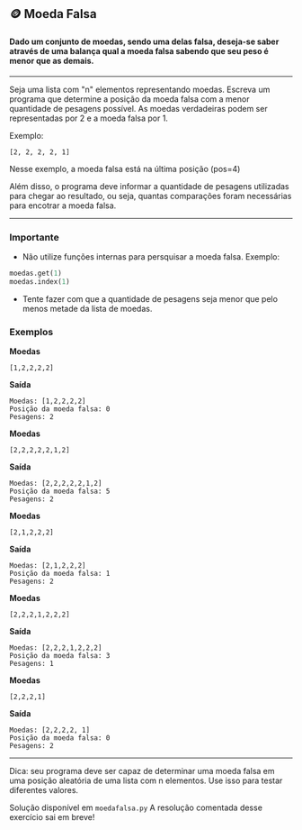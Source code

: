 ## 🪙 Moeda Falsa

#### Dado um conjunto de moedas, sendo uma delas falsa, deseja-se saber através de uma balança qual a moeda falsa sabendo que seu peso é menor que as demais.

***

Seja uma lista com "n" elementos representando moedas. Escreva
um programa que determine a posição da
moeda falsa com a menor quantidade de
pesagens possível. As moedas verdadeiras 
podem ser representadas por 2 e a moeda 
falsa por 1.

Exemplo:
```
[2, 2, 2, 2, 1]
```
Nesse exemplo, a moeda falsa está na última posição (pos=4)

Além disso, o programa deve informar a
quantidade de pesagens utilizadas
para chegar ao resultado, ou seja,
quantas comparações foram necessárias 
para encotrar a moeda falsa. 
***
### Importante
   * Não utilize funções internas para persquisar a moeda falsa.
   Exemplo:
```python
moedas.get(1)
moedas.index(1)
```
   * Tente fazer com que a quantidade de pesagens seja menor que pelo menos metade da lista de moedas.

### Exemplos

**Moedas**
```
[1,2,2,2,2]
```
**Saída**
```
Moedas: [1,2,2,2,2]
Posição da moeda falsa: 0
Pesagens: 2
```

**Moedas**
```
[2,2,2,2,2,1,2]
```
**Saída**
```
Moedas: [2,2,2,2,2,1,2]
Posição da moeda falsa: 5
Pesagens: 2
```
**Moedas**
```
[2,1,2,2,2]
```
**Saída**
```
Moedas: [2,1,2,2,2]
Posição da moeda falsa: 1
Pesagens: 2
```
**Moedas**
```
[2,2,2,1,2,2,2]
```
**Saída**
```
Moedas: [2,2,2,1,2,2,2]
Posição da moeda falsa: 3
Pesagens: 1
```
**Moedas**
```
[2,2,2,1]
```
**Saída**
```
Moedas: [2,2,2,2, 1]
Posição da moeda falsa: 0
Pesagens: 2
```
***

Dica: seu programa deve ser capaz de determinar uma moeda falsa em uma posição aleatória de uma lista com n elementos. Use isso para testar diferentes valores.

Solução disponível em `moedafalsa.py`
A resolução comentada desse exercício sai em breve!